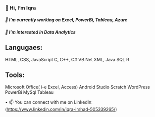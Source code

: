  
### 👋 Hi, I’m Iqra
##### 🔭 I’m currently working on Excel, PowerBi, Tableau, Azure
##### 👀 I’m interested in Data Analytics
## Langugaes:
HTML, CSS, JavaScript
C, C++, C#
VB.Net
XML, Java
SQL
R


## Tools:
Microsoft Office( i-e Excel, Access)
Android Studio
Scratch
WordPress
PowerBi
MySql
Tableau


• 📫 You can connect with me on LinkedIn: (https://www.linkedin.com/in/iqra-irshad-505339265/)

<!--
**iqrairshad7514/iqrairshad7514** is a ✨ _special_ ✨ repository because its `README.md` (this file) appears on your GitHub profile.

Here are some ideas to get you started:

* 🔭 I’m currently working on Excel, PowerBi, Tableau, Azure
- 🌱 I’m currently learning ...
- 👯 I’m looking to collaborate on ...
- 🤔 I’m looking for help with ...
- 💬 Ask me about ...
- 📫 How to reach me: ...
- 😄 Pronouns: ...
- ⚡ Fun fact: ...
-->

